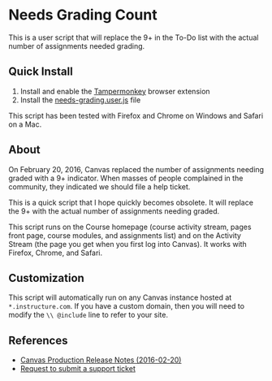 # Needs Grading Count
This is a user script that will replace the 9+ in the To-Do list with the actual number of assignments needed grading.

## Quick Install
1. Install and enable the [Tampermonkey](http://tampermonkey.net/) browser extension
2. Install the [needs-grading.user.js](https://github.com/jamesjonesmath/canvancement/raw/master/needs-grading/needs-grading.user.js) file
 
This script has been tested with Firefox and Chrome on Windows and Safari on a Mac.

## About
On February 20, 2016, Canvas replaced the number of assignments needing graded with a 9+ indicator. When masses of people complained in the community, they indicated we should file a help ticket.

This is a quick script that I hope quickly becomes obsolete. It will replace the 9+ with the actual number of assignments needing graded.

This script runs on the Course homepage (course activity stream, pages front page, course modules, and assignments list) and on the Activity Stream (the page you get when you first log into Canvas). It works with Firefox, Chrome, and Safari.

## Customization
This script will automatically run on any Canvas instance hosted at ``*.instructure.com``. If you have a custom domain, then you will need to modify the `\\ @include` line to refer to your site.

## References
* [Canvas Production Release Notes (2016-02-20)](https://community.canvaslms.com/docs/DOC-6092)
* [Request to submit a support ticket](https://community.canvaslms.com/docs/DOC-6092#comment-39747)
